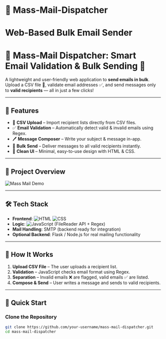 # 📧 Mass-Mail-Dispatcher  
# Web-Based Bulk Email Sender  

# 💌 Mass-Mail Dispatcher: Smart Email Validation & Bulk Sending 🚀  

A lightweight and user-friendly web application to **send emails in bulk**.  
Upload a CSV file 📂, validate email addresses ✅, and send messages only to **valid recipients** — all in just a few clicks!  

---

## 🌟 Features
- 📂 **CSV Upload** – Import recipient lists directly from CSV files.  
- ✅ **Email Validation** – Automatically detect valid & invalid emails using Regex.  
- 🖊️ **Message Composer** – Write your subject & message in-app.  
- 🚀 **Bulk Send** – Deliver messages to all valid recipients instantly.  
- 🎨 **Clean UI** – Minimal, easy-to-use design with HTML & CSS.  

---

## 📸 Project Overview
![Mass Mail Demo](https://media.giphy.com/media/l0MYt5jPR6QX5pnqM/giphy.gif)  

---

## 🛠️ Tech Stack
- **Frontend**: ![HTML](https://img.shields.io/badge/HTML5-E34F26?style=flat&logo=html5&logoColor=white) ![CSS](https://img.shields.io/badge/CSS3-1572B6?style=flat&logo=css3&logoColor=white)  
- **Logic**: ![JavaScript](https://img.shields.io/badge/JavaScript-F7DF1E?style=flat&logo=javascript&logoColor=black) (FileReader API + Regex)  
- **Mail Handling**: SMTP (backend ready for integration)  
- **Optional Backend**: Flask / Node.js for real mailing functionality  

---

## 🎉 How It Works
1. **Upload CSV File** – The user uploads a recipient list.  
2. **Validation** – JavaScript checks email format using Regex.  
3. **Separation** – Invalid emails ❌ are flagged, valid emails ✅ are listed.  
4. **Compose & Send** – User writes a message and sends to valid recipients.  

---

## 🚀 Quick Start

### Clone the Repository
```bash
git clone https://github.com/your-username/mass-mail-dispatcher.git
cd mass-mail-dispatcher
